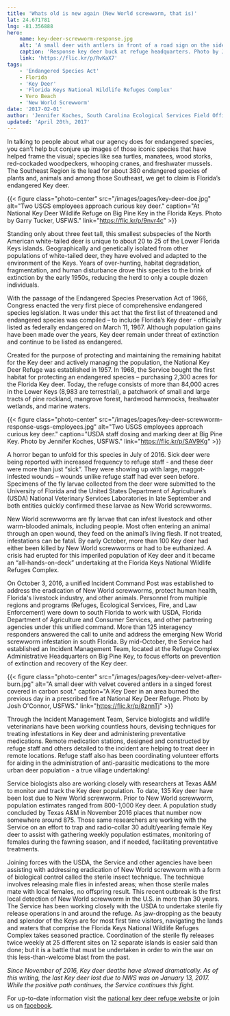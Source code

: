 ```yaml
---
title: 'Whats old is new again (New World screwworm, that is)'
lat: 24.671781
lng: -81.356888
hero:
    name: key-deer-screwworm-response.jpg
    alt: 'A small deer with antlers in front of a road sign on the side of a road.'
    caption: 'Response key deer buck at refuge headquarters. Photo by Jennifer Koches, USFWS.'
    link: 'https://flic.kr/p/RvKaX7'
tags:
    - 'Endangered Species Act'
    - Florida
    - 'Key Deer'
    - 'Florida Keys National Wildlife Refuges Complex'
    - Vero Beach
    - 'New World Screwworm'
date: '2017-02-01'
author: 'Jennifer Koches, South Carolina Ecological Services Field Office'
updated: 'April 20th, 2017'
---
```


In talking to people about what our agency does for endangered species, you can’t help but conjure up images of those iconic species that have helped frame the visual; species like sea turtles, manatees, wood storks, red-cockaded woodpeckers, whooping cranes, and freshwater mussels.  The Southeast Region is the lead for about 380 endangered species of plants and, animals and among those Southeast, we get to claim is Florida’s endangered Key deer.

{{< figure class="photo-center" src="/images/pages/key-deer-doe.jpg" alt="Two USGS employees approach curious key deer." caption="At National Key Deer Wildlife Refuge on Big Pine Key in the Florida Keys.  Photo by Garry Tucker, USFWS." link="https://flic.kr/p/9nvr4c" >}}

Standing only about three feet tall, this smallest subspecies of the North American white-tailed deer is unique to about 20 to 25 of the Lower Florida Keys islands.  Geographically and genetically isolated from other populations of white-tailed deer, they have evolved and adapted to the environment of the Keys.  Years of over-hunting, habitat degradation, fragmentation, and human disturbance drove this species to the brink of extinction by the early 1950s, reducing the herd to only a couple dozen individuals.  

With the passage of the Endangered Species Preservation Act of 1966, Congress enacted the very first piece of comprehensive endangered species legislation.  It was under this act that the first list of threatened and endangered species was compiled – to include Florida’s Key deer - officially listed as federally endangered on March 11, 1967.  Although population gains have been made over the years, Key deer remain under threat of extinction and continue to be listed as endangered.

Created for the purpose of protecting and maintaining the remaining habitat for the Key deer and actively managing the population, the National Key Deer Refuge was established in 1957.  In 1968, the Service bought the first habitat for protecting an endangered species – purchasing 2,300 acres for the Florida Key deer.  Today, the refuge consists of more than 84,000 acres in the Lower Keys (8,983 are terrestrial), a patchwork of small and large tracts of pine rockland, mangrove forest, hardwood hammocks, freshwater wetlands, and marine waters.

{{< figure class="photo-center" src="/images/pages/key-deer-screwworm-response-usgs-employees.jpg" alt="Two USGS employees approach curious key deer." caption="USDA staff dosing and marking deer at Big Pine Key.  Photo by Jennifer Koches, USFWS." link="https://flic.kr/p/SAV9Kg" >}}

A horror began to unfold for this species in July of 2016.  Sick deer were being reported with increased frequency to refuge staff - and these deer were more than just “sick”.  They were showing up with large, maggot-infested wounds – wounds unlike refuge staff had ever seen before.  Specimens of the fly larvae collected from the deer were submitted to the University of Florida and the United States Department of Agriculture’s (USDA) National Veterinary Services Laboratories in late September and both entities quickly confirmed these larvae as New World screwworms.

New World screwworms are fly larvae that can infest livestock and other warm-blooded animals, including people.  Most often entering an animal through an open wound, they feed on the animal’s living flesh.  If not treated, infestations can be fatal.  By early October, more than 100 Key deer had either been killed by New World screwworms or had to be euthanized.  A crisis had erupted for this imperiled population of Key deer and it became an “all-hands-on-deck” undertaking at the Florida Keys National Wildlife Refuges Complex.

On October 3, 2016, a unified Incident Command Post was established to address the eradication of New World screwworms, protect human health, Florida's livestock industry, and other animals.  Personnel from multiple regions and programs (Refuges, Ecological Services, Fire, and Law Enforcement) were down to south Florida to work with USDA, Florida Department of Agriculture and Consumer Services, and other partnering agencies under this unified command.  More than 125 interagency responders answered the call to unite and address the emerging New World screwworm infestation in south Florida.  By mid-October, the Service had established an Incident Management Team, located at the Refuge Complex Administrative Headquarters on Big Pine Key, to focus efforts on prevention of extinction and recovery of the Key deer.

{{< figure class="photo-center" src="/images/pages/key-deer-velvet-after-burn.jpg" alt="A small deer with velvet covered antlers in a singed forest covered in carbon soot." caption="A Key Deer in an area burned the previous day in a prescribed fire at National Key Deer Refuge. Photo by Josh O'Connor, USFWS." link="https://flic.kr/p/8znnTj" >}}

Through the Incident Management Team, Service biologists and wildlife veterinarians have been working countless hours, devising techniques for treating infestations in Key deer and administering preventative medications.  Remote medication stations, designed and constructed by refuge staff and others detailed to the incident are helping to treat deer in remote locations.  Refuge staff also has been coordinating volunteer efforts for aiding in the administration of anti-parasitic medications to the more urban deer population - a true village undertaking!  

Service biologists also are working closely with researchers at Texas A&amp;M to monitor and track the Key deer population.  To date, 135 Key deer have been lost due to New World screwworm.  Prior to New World screwworm, population estimates ranged from 800-1,000 Key deer.  A population study concluded by Texas A&amp;M in November 2016 places that number now somewhere around 875.  Those same researchers are working with the Service on an effort to trap and radio-collar 30 adult/yearling female Key deer to assist with gathering weekly population estimates, monitoring of females during the fawning season, and if needed, facilitating preventative treatments.  

Joining forces with the USDA, the Service and other agencies have been assisting with addressing eradication of New World screwworm with a form of biological control called the sterile insect technique. The technique involves releasing male flies in infested areas; when those sterile males mate with local females, no offspring result.  This recent outbreak is the first local detection of New World screwworm in the U.S. in more than 30 years. The Service has been working closely with the USDA to undertake sterile fly release operations in and around the refuge.  As jaw-dropping as the beauty and splendor of the Keys are for most first time visitors, navigating the lands and waters that comprise the Florida Keys National Wildlife Refuges Complex takes seasoned practice.  Coordination of the sterile fly releases twice weekly at 25 different sites on 12 separate islands is easier said than done; but it is a battle that must be undertaken in order to win the war on this less-than-welcome blast from the past.

*Since November of 2016, Key deer deaths have slowed dramatically.  As of this writing, the last Key deer lost due to NWS was on January 13, 2017.  While the positive path continues, the Service continues this fight.*

For up-to-date information visit the [national key deer refuge website](https://www.fws.gov/refuge/National_Key_Deer_Refuge/) or join us on [facebook](https://www.facebook.com/floridakeysrefuges).

